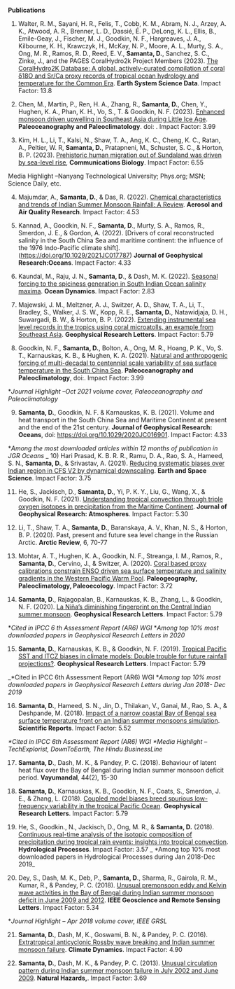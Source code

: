 

**Publications**

1) Walter, R. M., Sayani, H. R., Felis, T., Cobb, K. M., Abram, N. J., Arzey, A. K., Atwood, A.
R., Brenner, L. D., Dassié, É. P., DeLong, K. L., Ellis, B., Emile-Geay, J., Fischer, M. J.,
Goodkin, N. F., Hargreaves, J. A., Kilbourne, K. H., Krawczyk, H., McKay, N. P., Moore, A.
L., Murty, S. A., Ong, M. R., Ramos, R. D., Reed, E. V., **Samanta, D.**, Sanchez, S. C., Zinke,
J., and the PAGES CoralHydro2k Project Members (2023). [The CoralHydro2K Database: A
global, actively-curated compilation of coral δ18O and Sr/Ca proxy records of tropical ocean
hydrology and temperature for the Common Era](https://essd.copernicus.org/articles/15/2081/2023/). **Earth System Science Data**. Impact Factor: 13.8

2) Chen, M., Martin, P., Ren, H. A., Zhang, R., **Samanta, D.**, Chen, Y., Hughen, K. A., Phan,
K. H., Vo, S., T. & Goodkin, N. F. (2023). [Enhanced monsoon driven upwelling in Southeast
Asia during Little Ice Age](https://doi.org/10.1029/2022PA004546). **Paleoceanography and Paleoclimatology**. doi:
. Impact Factor: 3.99

3) Kim, H. L., Li, T., Kalsi, N., Shaw, T. A., Ang, K. C., Cheng, K. C., Ratan, A., Peltier, W. R,
**Samanta, D.**, Pratapneni, M., Schuster, S. C., & Horton, B. P. (2023). [Prehistoric human
migration out of Sundaland was driven by sea-level rise](https://doi.org/10.1038/s42003-023-04510-0), **Communications Biology**. Impact Factor: 6.55

Media Highlight –Nanyang Technological University; Phys.org; MSN; Science Daily, etc.

4) Majumdar, A., **Samanta, D.**, & Das, R. (2022). [Chemical characteristics and trends of
Indian Summer Monsoon Rainfall: A Review](https://doi.org/10.4209/aaqr.220019). **Aerosol and Air Quality Research**. Impact Factor: 4.53

5) Kannad, A., Goodkin, N. F., **Samanta, D**., Murty, S. A., Ramos, R., Smerdon, J. E., &
Gordon, A. (2022). [Drivers of coral reconstructed salinity in the South China Sea and
maritime continent: the influence of the 1976 Indo-Pacific climate shift]. (https://doi.org/10.1029/2021JC017787) **Journal of
Geophysical Research:Oceans**. Impact Factor: 4.33

6) Kaundal, M., Raju, J. N., **Samanta, D**., & Dash, M. K. (2022). [Seasonal forcing to the
spiciness generation in South Indian Ocean salinity maxima](https://doi.org/10.1007/s10236-022-01502-2). **Ocean Dynamics**. Impact Factor: 2.83

7) Majewski, J. M., Meltzner, A. J., Switzer, A. D., Shaw, T. A., Li, T., Bradley, S., Walker, J. S.
W., Kopp, R. E., **Samanta, D.**, Natawidjaja, D. H., Suwargadi, B. W., & Horton, B. P. (2022).
[Extending instrumental sea level records in the tropics using coral microatolls, an example
from Southeast Asia](https://doi.org/10.1029/2021GL095710). **Geophysical Research Letters**. Impact Factor: 5.79

8) Goodkin, N. F., **Samanta, D.**, Bolton, A., Ong, M. R., Hoang, P. K., Vo, S. T., Karnauskas,
K. B., & Hughen, K. A. (2021). [Natural and anthropogenic forcing of multi-decadal to
centennial scale variability of sea surface temperature in the South China Sea](https://doi.org/10.1029/2021PA004233).
**Paleoceanography and Paleoclimatology**, doi:. Impact Factor: 3.99

*_Journal Highlight –Oct 2021 volume cover, Paleoceanography and Paleoclimatology_

9) **Samanta, D.**, Goodkin, N. F. & Karnauskas, K. B. (2021). Volume and heat transport in the
South China Sea and Maritime Continent at present and the end of the 21st century. **Journal
of Geophysical Research: Oceans**,  doi: https://doi.org/10.1029/2020JC016901. Impact Factor: 4.33

*_Among the most downloaded articles within 12 months of publication in JGR Oceans_
_
10) Hari Prasad, K. B. R. R., Ramu, D. A., Rao, S. A., Hameed, S. N., **Samanta, D.**, & Srivastav,
A. (2021). [Reducing systematic biases over Indian region in CFS V2 by dynamical
downscaling](https://doi.org/10.1029/2020EA001507). **Earth and Space Science**. Impact Factor: 3.75

11) He, S., Jackisch, D., **Samanta, D.**, Yi, P. K. Y., Liu, G., Wang, X., & Goodkin, N. F. (2021).
[Understanding tropical convection through triple oxygen isotopes in precipitation from the
Maritime Continent](https://doi.org/10.1029/2020JD033418). **Journal of Geophysical Research: Atmospheres**. Impact Factor: 5.30

12) Li, T., Shaw, T. A., **Samanta, D.**, Baranskaya, A. V., Khan, N. S., & Horton, B. P. (2020).
Past, present and future sea level change in the Russian Arctic. **Arctic Review**, 6, 70-77

13) Mohtar, A. T., Hughen, K. A., Goodkin, N. F., Streanga, I. M., Ramos, R., **Samanta, D.**,
Cervino, J., & Switzer, A. (2020). [Coral based proxy calibrations constrain ENSO driven sea
surface temperature and salinity gradients in the Western Pacific Warm Pool](https://doi.org/10.1016/j.palaeo.2020.110037).
**Paleogeography, Paleoclimatology, Paleoecology**. Impact Factor: 3.72

14) **Samanta, D**., Rajagopalan, B., Karnauskas, K. B., Zhang, L., & Goodkin, N. F. (2020). [La
Niña’s diminishing fingerprint on the Central Indian summer monsoon](https://doi.org/10.1029/2019GL086237). **Geophysical
Research Letters**. Impact Factor: 5.79

*_Cited in IPCC 6 th Assessment Report (AR6) WGI_
*_Among top 10% most downloaded papers in Geophysical Research Letters in 2020_

15) **Samanta, D.**, Karnauskas, K. B., & Goodkin, N. F. (2019). [Tropical Pacific SST and ITCZ
biases in climate models: Double trouble for future rainfall projections?](https://doi.org/10.1029/2018GL081363). **Geophysical
Research Letters**. Impact Factor: 5.79

_*Cited in IPCC 6th Assessment Report (AR6) WGI
*_Among top 10% most downloaded papers in Geophysical Research Letters during Jan 2018- Dec 2019_

16) **Samanta, D.**, Hameed, S. N., Jin, D., Thilakan, V., Ganai, M., Rao, S. A., & Deshpande, M.
(2018). [Impact of a narrow coastal Bay of Bengal sea surface temperature front on an Indian
summer monsoons simulation](https://doi.org/10.1038/s41598-018-35735-3). **Scientific Reports**. Impact Factor: 5.52

_*Cited in IPCC 6th Assessment Report (AR6) WGI
*Media Highlight – TechExplorist, DownToEarth, The Hindu BusinessLine_

17) **Samanta, D**., Dash, M. K., & Pandey, P. C. (2018). Behaviour of latent heat flux over the
Bay of Bengal during Indian summer monsoon deficit period. **Vayumandal**, 44(2), 15-30

18) **Samanta, D.**, Karnauskas, K. B., Goodkin, N. F., Coats, S., Smerdon, J. E., & Zhang, L.
(2018). [Coupled model biases breed spurious low-frequency variability in the tropical Pacific
Ocean](https://doi.org/10.1029/2018GL079455). **Geophysical Research Letters**. Impact Factor: 5.79

19) He, S., Goodkin., N., Jackisch, D., Ong, M. R., & **Samanta, D.** (2018). [Continuous real-time
analysis of the isotopic composition of precipitation during tropical rain events: insights into
tropical convection](https://doi.org/10.1002/hyp.11520). **Hydrological Processes**. Impact Factor: 3.57
_
*Among top 10% most downloaded papers in Hydrological Processes during Jan 2018-Dec 2019_

20) Dey, S., Dash, M. K., Deb, P., **Samanta, D**., Sharma, R., Gairola, R. M., Kumar, R., &
Pandey, P. C. (2018). [Unusual premonsoon eddy and Kelvin wave activities in the Bay of
Bengal during Indian summer monsoon deficit in June 2009 and 2012](https://doi.org/10.1109/LGRS.2018.2802543). **IEEE Geoscience
and Remote Sensing Letters**. Impact Factor: 5.34

*_Journal Highlight – Apr 2018 volume cover, IEEE GRSL_

21) **Samanta, D.**, Dash, M, K., Goswami, B. N., & Pandey, P. C. (2016). [Extratropical
anticyclonic Rossby wave breaking and Indian summer monsoon failure](https://doi.org/10.1007/s00382-015-2661-7). **Climate
Dynamics**. Impact Factor:
4.90

22) **Samanta, D.**, Dash, M. K., & Pandey, P. C. (2013). [Unusual circulation pattern during Indian
summer monsoon failure in July 2002 and June 2009](https://doi.org/10.1007/s11069-012-0357-4). **Natural Hazards,**. Impact Factor: 3.69
